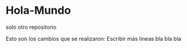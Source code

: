 # Hola-Mundo
solo otro repositorio

Esto son los cambios que se realizaron:
Escribir más lineas
bla bla bla
